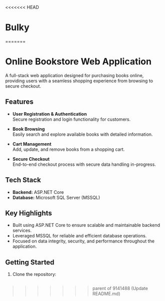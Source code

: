 <<<<<<< HEAD
# Bulky
=======
# Online Bookstore Web Application

A full-stack web application designed for purchasing books online, providing users with a seamless shopping experience from browsing to secure checkout.

## Features

- **User Registration & Authentication**  
  Secure registration and login functionality for customers.

- **Book Browsing**  
  Easily search and explore available books with detailed information.

- **Cart Management**  
  Add, update, and remove books from a shopping cart.

- **Secure Checkout**  
  End-to-end checkout process with secure data handling in-progress.

## Tech Stack

- **Backend:** ASP.NET Core  
- **Database:** Microsoft SQL Server (MSSQL)

## Key Highlights

- Built using ASP.NET Core to ensure scalable and maintainable backend services.
- Leveraged MSSQL for reliable and efficient database operations.
- Focused on data integrity, security, and performance throughout the application.

## Getting Started

1. Clone the repository:
   ```bash
   
>>>>>>> parent of 9141488 (Update README.md)
